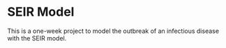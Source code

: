 # SEIR Model
This is a one-week project to model the outbreak of an infectious disease with the SEIR model.
